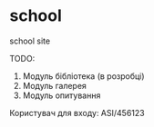 # school
school site

TODO:
1. Модуль бібліотека (в розробці)
2. Модуль галерея
3. Модуль опитування

Користувач для входу: ASI/456123
